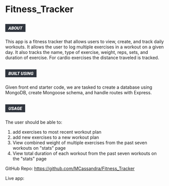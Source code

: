 # Fitness_Tracker

## <a href="#readme-badges"><img id="usage" src="https://github.com/teamjuli0/readme-badges/blob/main/themes/clean-dark/menu-categories/about.png?raw=true" style="height: 25px"></a>  

This app is a fitness tracker that allows users to view, create, and track daily workouts. It allows the user to log multiple exercises in a workout on a given day. It also tracks the name, type of exercise, weight, reps, sets, and duration of exercise. For cardio exercises the distance traveled is tracked. 

## <a href="#readme-badges"><img id="usage" src="https://github.com/teamjuli0/readme-badges/blob/main/themes/clean-dark/menu-categories/built-using.png?raw=true" style="height: 25px"></a>  

Given front end starter code, we are tasked to create a database using MongoDB, create Mongoose schema, and handle routes with Express. 

## <a href="#readme-badges"><img id="usage" src="https://github.com/teamjuli0/readme-badges/blob/main/themes/clean-dark/menu-categories/usage.png?raw=true" style="height: 25px"></a>  

The user should be able to:   
1. add exercises to most recent workout plan  
2. add new exercises to a new workout plan
3. View combined weight of multiple exercises from the past seven workouts on "stats" page  
4. View total duration of each workout from the past seven workouts on the "stats" page


GitHub Repo: https://github.com/MCassandra/Fitness_Tracker  

Live app: 